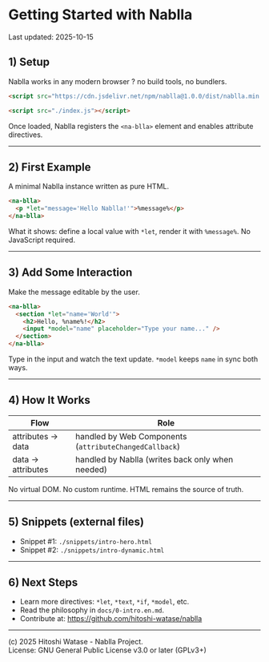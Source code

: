 # Getting Started with Nablla
Last updated: 2025-10-15

## 1) Setup
Nablla works in any modern browser ? no build tools, no bundlers.

<!-- Include Nablla from CDN -->
```html
<script src="https://cdn.jsdelivr.net/npm/nablla@1.0.0/dist/nablla.min.js"></script>
```

<!-- Or include a local build -->
```html
<script src="./index.js"></script>
```

Once loaded, Nablla registers the `<na-blla>` element and enables attribute directives.

---

## 2) First Example
A minimal Nablla instance written as pure HTML.

<!-- Minimal one-liner -->
```html
<na-blla>
  <p *let="message='Hello Nablla!'">%message%</p>
</na-blla>
```

What it shows: define a local value with `*let`, render it with `%message%`. No JavaScript required.

---

## 3) Add Some Interaction
Make the message editable by the user.

<!-- Interactive sample -->
```html
<na-blla>
  <section *let="name='World'">
    <h2>Hello, %name%!</h2>
    <input *model="name" placeholder="Type your name..." />
  </section>
</na-blla>
```

Type in the input and watch the text update. `*model` keeps `name` in sync both ways.

---

## 4) How It Works
| Flow | Role |
|------|------|
| attributes -> data | handled by Web Components (`attributeChangedCallback`) |
| data -> attributes | handled by Nablla (writes back only when needed) |

No virtual DOM. No custom runtime. HTML remains the source of truth.

---

## 5) Snippets (external files)
- Snippet #1: `./snippets/intro-hero.html`
- Snippet #2: `./snippets/intro-dynamic.html`

---

## 6) Next Steps
- Learn more directives: `*let`, `*text`, `*if`, `*model`, etc.
- Read the philosophy in `docs/0-intro.en.md`.
- Contribute at: https://github.com/hitoshi-watase/nablla

---

(c) 2025 Hitoshi Watase - Nablla Project.  
License: GNU General Public License v3.0 or later (GPLv3+)
